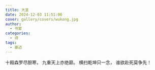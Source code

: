 ```yaml
---
title: 大圣
date: 2024-12-03 11:51:00
cover: gallery/covers/wukong.jpg
author:
  - 书爱
categories:
  - 诗
tags:
  - 豪迈
---
```


十殿森罗尽胆寒，
九重天上亦绝巅。
横扫乾坤只一念，
谁欲赴死莫争先！
